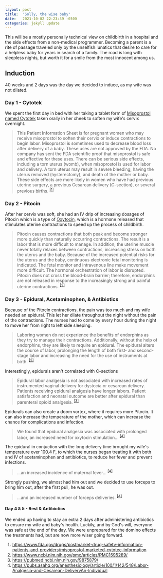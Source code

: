 ```yaml
---
layout: post
title:  "Solly, the wise baby"
date:   2021-10-02 22:23:39 -0500
categories: jekyll update
---
```


This will be a mostly personally technical view on childbirth in a hospital and the side effects from a non-medical programmer. Becoming a parent is a rite of passage traveled only by the unselfish lunatics that desire to care for a helpless baby for years in search of a family. The road is long with sleepless nights, but worth it for a smile from the most innocent among us.


## Induction

40 weeks and 2 days was the day we decided to induce, as my wife was not dilated.

### Day 1 - Cytotek
We spent the first day in bed with her taking a tablet form of [Misoprostol named Cytotek][cytotek] taken orally in her cheek to soften my wife's cervix overnight.

> This Patient Information Sheet is for pregnant women who may receive misoprostol to soften their cervix or induce contractions to begin labor. Misoprostol is sometimes used to decrease blood loss after delivery of a baby. These uses are not approved by the FDA. No company has sent the FDA scientific proof that misoprostol is safe and effective for these uses.
> There can be serious side effects, including a torn uterus (womb), when misoprostol is used for labor and delivery. A torn uterus may result in severe bleeding, having the uterus removed (hysterectomy), and death of the mother or baby. These side effects are more likely in women who have had previous uterine surgery, a previous Cesarean delivery (C-section), or several previous births. <sup>[[1]][cytotek]</sup>

### Day 2 - Pitocin
After her cervix was soft, she had an IV drip of increasing dosages of Pitocin which is a type of [Oxytocin][oxytocin-wiki], which is a hormone released that stimulates uterine contractions to speed up the process of childbirth.

> Pitocin causes contractions that both peak and become stronger more quickly than naturally occurring contractions. The result is a labor that is more difficult to manage. In addition, the uterine muscle never totally relaxes between contractions, increasing stress on both the uterus and the baby. Because of the increased potential risks for the uterus and the baby, continuous electronic fetal monitoring is indicated. The fetal monitor and intravenous line make movement more difficult. The hormonal orchestration of labor is disrupted. Pitocin does not cross the blood-brain barrier; therefore, endorphins are not released in response to the increasingly strong and painful uterine contractions. <sup>[[2]][pitocin]</sup>

### Day 3 - Epidural, Acetaminophen, & Antibiotics
Because of the Pitocin contractions, the pain was too much and my wife needed an epidural. This let her dilate throughout the night without the pain of the contractions. The nurses had to come by every hour during the night to move her from right to left side sleeping.

>Laboring women do not experience the benefits of endorphins as they try to manage their contractions. Additionally, without the help of endorphins, they are likely to require an epidural. The epidural alters the course of labor, prolonging the length of both first- and second-stage labor and increasing the need for the use of instruments at birth. <sup>[[2]][pitocin]</sup>

Interestingly, epidurals aren't correlated with C-sections
>Epidural labor analgesia is not associated with increased rates of instrumented vaginal delivery for dystocia or cesarean delivery. Patients receiving epidural analgesia have longer labors. Patient satisfaction and neonatal outcome are better after epidural than parenteral opioid analgesia. <sup>[[3]][epidural-1]</sup>

Epidurals can also create a doom vortex, where it requires more Pitocin. It can also increase the temperature of the mother, which can increase the chance for complications and infection.
> We found that epidural analgesia was associated with prolonged labor, an increased need for oxytocin stimulation... <sup>[[4]][epidural-2]</sup>

The epidural in conjuction with the long delivery time brought my wife's temperature over 100.4 F, to which the nurses began treating it with both and IV of acetaminophen and antibiotics, to reduce her fever and prevent infections.
>  ...an increased incidence of maternal fever... <sup>[[4]][epidural-2]</sup>

Strongly pushing, we almost had him out and we decided to use forceps to bring him out, after the first pull, he was out.
> ...and an increased number of forceps deliveries. <sup>[[4]][epidural-2]</sup>

#### Day 4 & 5 - Rest & Antibiotics
We ended up having to stay an extra 2 days after administering antibiotics to ensure my wife and baby's health. Luckily, and by God's will, everyone was safe at the end of the day. We were unprepared for the domino effects the treatments had, but are now more wiser going forward.


1. https://www.fda.gov/drugs/postmarket-drug-safety-information-patients-and-providers/misoprostol-marketed-cytotec-information
2. https://www.ncbi.nlm.nih.gov/pmc/articles/PMC1595289/
3. https://pubmed.ncbi.nlm.nih.gov/9875879/
4. https://pubs.asahq.org/anesthesiology/article/100/1/142/548/Labor-Analgesia-and-Cesarean-DeliveryAn-Individual


[cytotek]: https://www.fda.gov/drugs/postmarket-drug-safety-information-patients-and-providers/misoprostol-marketed-cytotec-information
[oxytocin-wiki]: https://en.wikipedia.org/wiki/Oxytocin
[pitocin]: https://www.ncbi.nlm.nih.gov/pmc/articles/PMC1595289/
[epidural-1]: https://pubmed.ncbi.nlm.nih.gov/9875879/
[epidural-2]: https://pubs.asahq.org/anesthesiology/article/100/1/142/548/Labor-Analgesia-and-Cesarean-DeliveryAn-Individual
